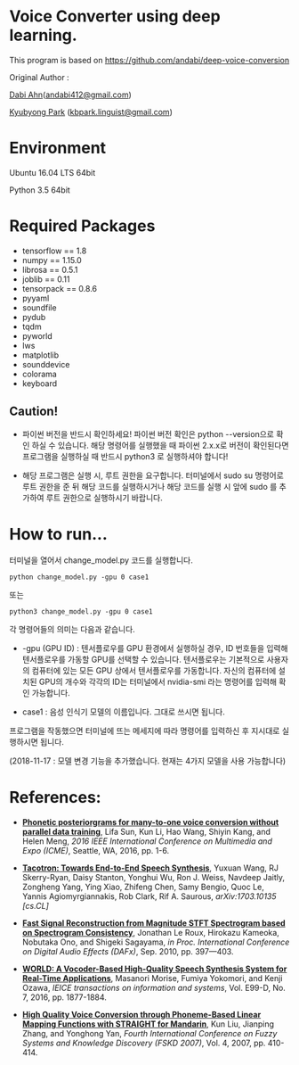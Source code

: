 # Voice Converter using deep learning.

This program is based on https://github.com/andabi/deep-voice-conversion

Original Author :

[Dabi Ahn](https://github.com/andabi)(andabi412@gmail.com)  

[Kyubyong Park](https://github.com/Kyubyong) (kbpark.linguist@gmail.com)

# Environment

Ubuntu 16.04 LTS 64bit

Python 3.5 64bit

# Required Packages

- tensorflow == 1.8
- numpy == 1.15.0
- librosa == 0.5.1
- joblib == 0.11
- tensorpack == 0.8.6
- pyyaml
- soundfile
- pydub
- tqdm
- pyworld
- lws
- matplotlib
- sounddevice
- colorama
- keyboard

## Caution!
- 파이썬 버전을 반드시 확인하세요!
  파이썬 버전 확인은 python --version으로 확인 하실 수 있습니다.
  해당 명령어를 실행했을 때 파이썬 2.x.x로 버전이 확인된다면
  프로그램을 실행하실 때 반드시 python3 로 실행하셔야 합니다!

- 해당 프로그램은 실행 시, 루트 권한을 요구합니다.
  터미널에서 sudo su 명령어로 루트 권한을 준 뒤 해당 코드를 실행하시거나
  해당 코드를 실행 시 앞에 sudo 를 추가하여 루트 권한으로 실행하시기 바랍니다.

# How to run...

터미널을 열어서 change_model.py 코드를 실행합니다.


    python change_model.py -gpu 0 case1


또는


    python3 change_model.py -gpu 0 case1



각 명령어들의 의미는 다음과 같습니다.

- -gpu (GPU ID) : 텐서플로우를 GPU 환경에서 실행하실 경우, ID 번호들을 입력해 텐서플로우를 가동할 GPU를 선택할 수 있습니다.
                  텐서플로우는 기본적으로 사용자의 컴퓨터에 있는 모든 GPU 상에서 텐서플로우를 가동합니다.
                  자신의 컴퓨터에 설치된 GPU의 개수와 각각의 ID는 터미널에서 nvidia-smi 라는 명령어를 입력해 확인 가능합니다.

- case1 : 음성 인식기 모델의 이름입니다. 그대로 쓰시면 됩니다.



프로그램을 작동했으면 터미널에 뜨는 메세지에 따라 명령어를 입력하신 후
지시대로 실행하시면 됩니다.

(2018-11-17 : 모델 변경 기능을 추가했습니다. 현재는 4가지 모델을 사용 가능합니다)


# References:

- [**Phonetic posteriorgrams for many-to-one voice conversion without parallel data training**](https://ieeexplore.ieee.org/document/7552917), Lifa Sun, Kun Li, Hao Wang, Shiyin Kang, and Helen Meng, *2016 IEEE International Conference on Multimedia and Expo (ICME)*, Seattle, WA, 2016, pp. 1-6.

- [**Tacotron: Towards End-to-End Speech Synthesis**](https://arxiv.org/abs/1703.10135), Yuxuan Wang, RJ Skerry-Ryan, Daisy Stanton, Yonghui Wu, Ron J. Weiss, Navdeep Jaitly, Zongheng Yang, Ying Xiao, Zhifeng Chen, Samy Bengio, Quoc Le, Yannis Agiomyrgiannakis, Rob Clark, Rif A. Saurous, *arXiv:1703.10135 [cs.CL]*

- [**Fast Signal Reconstruction from Magnitude STFT Spectrogram based on Spectrogram Consistency**](https://www.researchgate.net/publication/228830559_Fast_Signal_Reconstruction_from_Magnitude_STFT_Spectrogram_based_on_Spectrogram_Consistency), Jonathan Le Roux, Hirokazu Kameoka, Nobutaka Ono, and Shigeki Sagayama, *in Proc. International Conference on Digital Audio Effects (DAFx)*, Sep. 2010, pp. 397—403.

- [**WORLD: A Vocoder-Based High-Quality Speech Synthesis System for Real-Time Applications**](https://www.jstage.jst.go.jp/article/transinf/E99.D/7/E99.D_2015EDP7457/_article), Masanori Morise, Fumiya Yokomori, and Kenji Ozawa, *IEICE transactions on information and systems*, Vol. E99-D, No. 7, 2016, pp. 1877-1884.

- [**High Quality Voice Conversion through Phoneme-Based Linear Mapping Functions with STRAIGHT for Mandarin**](https://ieeexplore.ieee.org/document/4406422), Kun Liu, Jianping Zhang, and Yonghong Yan, *Fourth International Conference on Fuzzy Systems and Knowledge Discovery (FSKD 2007)*, Vol. 4, 2007, pp. 410-414.
